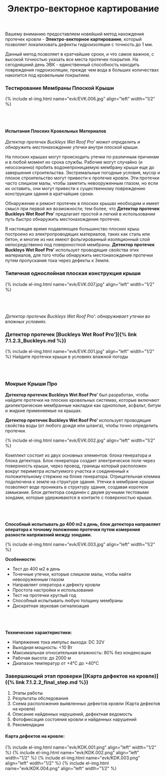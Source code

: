 ﻿---
title: Электро-векторное картирование
cat: 7
main: false
submenu: false
layout: buffer
permalink: /электро-векторное-картирование
---

Вашему вниманию предоставляем новейший метод нахождения протечек кровли - **Электро-векторное картирование**, который позволяет локализовать дефекты гидроизоляции с точность до 1 мм.

Данный метод позволяет в кратчайшие сроки, и что самое важное, с высокой точностью указать все места протечек покрытия. На сегодняшний день ЭВК - единственный способность находить повреждения гидроизоляции, прежде чем вода в больших количествах накопится под кровельным покрытием.

### Тестирование Мембраны Плоской Крыши
{% include el-img.html name="evk/EVK.006.jpg" align="left" width="1/2" %}
###### &nbsp;   
#### Испытания Плоских Кровельных Материалов

*Детектор протечек Buckleys Wet Roof Pro’ может определить и обнаружить местонахождение утечки внутри плоской крыши.*

На плоских крышах могут происходить утечки по различным причинам и в любой момент их срока службы. Рабочие могут случайно (и неосознанно) пробить водонепроницаемую мембрану крыши еще до завершения строительства. Экстремальные погодные условия, мусор и плохое строительство могут привести к протечке кровли. Эти протечки часто слишком малы, чтобы заметить невооруженным глазом, но если их оставить, они могут привести к существенному повреждению конструкции здания в кратчайшие сроки.

Обнаружение и ремонт протечек в плоских крышах необходим и имеет смысл при первой же возможности; тем более, что **Детектор протечек Buckleys Wet Roof Pro’** предлагает простой и легкий в использовании путь быстро обнаружить местонахождение протечек.

В настоящее время подавляющее большинство плоских крыш построено из электропроводящих материалов, таких как сталь или бетон, и многие из них имеют фольгированный изоляционный слой непосредственно под поверхностной мембраны. **Детектор протечек Buckleys Wet Roof Pro’** использует проводящие свойства этих материалов, для того чтобы обнаружить местонахождение протечки путем пропускания тока через дефекты к Земле.

### Типичная однослойная плоская конструкция крыши
{% include el-img.html name="evk/EVK.007.jpg" align="left" width="1/2" %}
###### &nbsp;  
*Детектор протечек Buckleys Wet Roof Pro’: обнаруживает утечки во влажных условиях.*

### **Детектор протечек [Buckleys Wet Roof Pro’]({% link 7.1.2.3_Buckleys.md %})**
{% include el-img.html name="evk/EVK.001.jpg" align="left" width="1/2" %}
Найдите протечки крыши в условиях влажной погоды
###### &nbsp;  

### Мокрые Крыши Про
**Детектор протечек Buckleys Wet Roof Pro’** был разработан, чтобы найдите протечки на плоских кровельных системах, которые включают диэлектрические мембранные накладки как однополые, асфальт, битум и жидкие применяемые на крышах.

**Детектор протечек Buckleys Wet Roof Pro’** использует проводящие свойства воды (от любого дождя или шланга), чтобы точно определить протечки.

{% include el-img.html name="evk/EVK.002.jpg" align="left" width="1/2" %}

Комплект состоит из двух основных элементов: блока генератора и блока детектора. Блок генератора создает электрическое поле через поверхность крыши, через провод, границы который расположен вокруг периметра испытуемого участка и соединенный к положительному стержню на блоке генератора. Отрицательная клемма подключена к земле на структуре здания.
Утечки в мембране крыши позволяют воде проникать в структуру здания, создавая короткое замыкание. Блок детектора соединен с двумя ручными тестовыми зондами, которые удерживаются в контакте с поверхностью крыши.
###### &nbsp;  
**Способный испытывать до 400 m2 в день, блок детектора направляет оператора к точному положению протечки путем измерения разности напряжений между зондами.**

{% include el-img.html name="evk/EVK.003.jpg" align="left" width="1/2" %}

**Особенности:**
* Тест до 400 м2 в день
* Точечные утечки, которые слишком малы, чтобы найти невооруженным глазом
* Направляет оператора к дефекту кровли
* Простота настройки и использования
* Тест на протечки круглый год
* Способный испытывать любую толщину мембраны
* Дискретная звуковая сигнализация
###### &nbsp;  
**Технические характеристики:**
* Напряжение тока импульс выхода: DC 32V
* Выходная мощность: <10 Вт
* Максимальная относительная влажность: 80% без конденсации
* Рабочая высота: до 2000 м
* Диапазон температур от +4°C до +40°C

### **Завершающий этап проверки [(Карта дефектов на кровле)]({% link 7.1.2.2_final_step.md %})**

1)	Этапы работы     
2)	Результаты обследования  
3)	Схема расположения выявленных дефектов кровли (Карта дефектов на кровле)  
4)	Описание найденных нарушений, дефектная ведомость  
5)	Фотофиксация состояния кровли и найденных нарушений  
6)	Рекомендации  
#### Карта дефектов на кровле:
{% include el-img.html name="evk/KDK.001.png" align="left" width="1/2" %}
{% include el-img.html name="evk/KDK.002.png" align="left" width="1/2" %}
{% include el-img.html name="evk/KDK.003.png" align="left" width="1/2" %}
{% include el-img.html name="evk/KDK.004.png" align="left" width="1/2" %}
###### &nbsp;  
